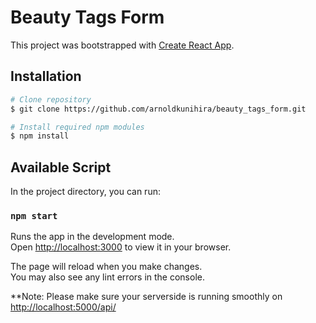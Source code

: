 # Beauty Tags Form

This project was bootstrapped with [Create React App](https://github.com/facebook/create-react-app).

## Installation

```bash
# Clone repository
$ git clone https://github.com/arnoldkunihira/beauty_tags_form.git

# Install required npm modules
$ npm install

```

## Available Script

In the project directory, you can run:

### `npm start`

Runs the app in the development mode.\
Open [http://localhost:3000](http://localhost:3000) to view it in your browser.

The page will reload when you make changes.\
You may also see any lint errors in the console.

**Note: Please make sure your serverside is running smoothly on [http://localhost:5000/api/](http://localhost:5000/api/)
